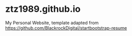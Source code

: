 # ztz1989.github.io
My Personal Website, template adapted from https://github.com/BlackrockDigital/startbootstrap-resume
